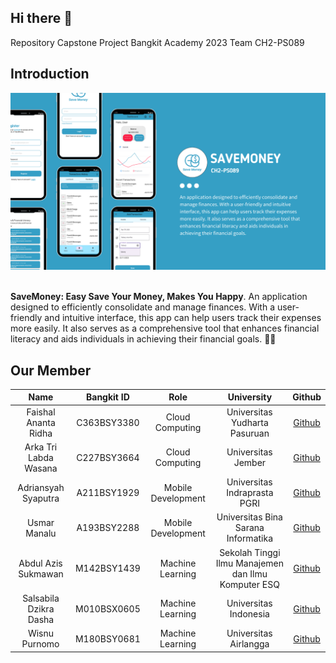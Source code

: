 ## Hi there 👋

Repository Capstone Project Bangkit Academy 2023 Team CH2-PS089

## Introduction

<div align="center">
<img src="https://raw.githubusercontent.com/SaveMoneyCapstone/.github/main/profile/Savemoney_banner.png" >  
</div> <br>

**SaveMoney: Easy Save Your Money, Makes You Happy**. An application designed to efficiently consolidate and manage finances. With a user-friendly and intuitive interface, this app can help users track their expenses more easily. It also serves as a comprehensive tool that enhances financial literacy and aids individuals in achieving their financial goals. 📱💸

## Our Member

|          Name          | Bangkit ID  |        Role        |                     University                      |                  Github                   |
| :--------------------: | :---------: | :----------------: | :-------------------------------------------------: | :---------------------------------------: |
|  Faishal Ananta Ridha  | C363BSY3380 |  Cloud Computing   |            Universitas Yudharta Pasuruan            |   [Github](https://github.com/isallkun)   |
| Arka Tri Labda Wasana  | C227BSY3664 |  Cloud Computing   |                 Universitas Jember                  |   [Github](https://github.com/ArkaTri)    |
|  Adriansyah Syaputra   | A211BSY1929 | Mobile Development |            Universitas Indraprasta PGRI             |   [Github](https://github.com/Adrnsyh7)   |
|      Usmar Manalu      | A193BSY2288 | Mobile Development |         Universitas Bina Sarana Informatika         | [Github](https://github.com/usmarmanalu)  |
|  Abdul Azis Sukmawan   | M142BSY1439 |  Machine Learning  | Sekolah Tinggi Ilmu Manajemen dan Ilmu Komputer ESQ | [Github](https://github.com/azissukmawan) |
| Salsabila Dzikra Dasha | M010BSX0605 |  Machine Learning  |                Universitas Indonesia                | [Github](https://github.com/aquariauriga) |
|     Wisnu Purnomo      | M180BSY0681 |  Machine Learning  |                Universitas Airlangga                |   [Github](https://github.com/WisnuPo)    |

<!--

**Here are some ideas to get you started:**

🙋‍♀️ A short introduction - what is your organization all about?
🌈 Contribution guidelines - how can the community get involved?
👩‍💻 Useful resources - where can the community find your docs? Is there anything else the community should know?
🍿 Fun facts - what does your team eat for breakfast?
🧙 Remember, you can do mighty things with the power of [Markdown](https://docs.github.com/github/writing-on-github/getting-started-with-writing-and-formatting-on-github/basic-writing-and-formatting-syntax)
-->
